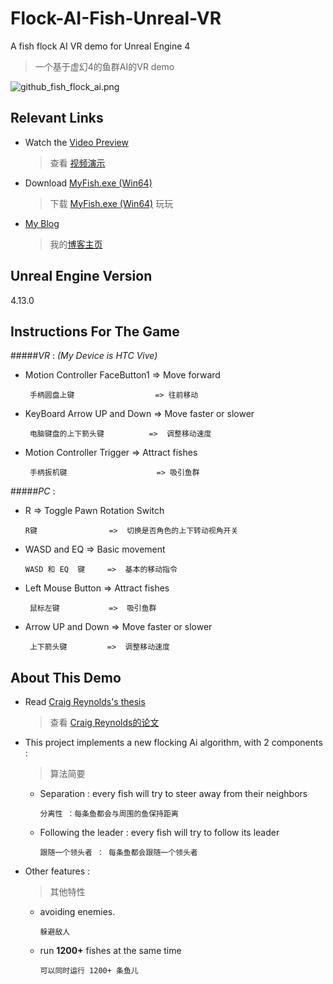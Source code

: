 # Flock-AI-Fish-Unreal-VR


A fish flock AI VR demo for Unreal Engine 4 
> 一个基于虚幻4的鱼群AI的VR demo  

![github_fish_flock_ai.png](https://ooo.0o0.ooo/2016/10/18/58060a188d281.png)

## Relevant Links 
* Watch the [Video Preview](http://v.youku.com/v_show/id_XMTc2NTM4MjkyMA==.html)

	> 查看 [视频演示](http://v.youku.com/v_show/id_XMTc2NTM4MjkyMA==.html) 

* Download [MyFish.exe (Win64)](http://pan.baidu.com/s/1qYbBrHU)

	> 下载  [MyFish.exe (Win64)](http://pan.baidu.com/s/1qYbBrHU) 玩玩 

* [My Blog](http://blog.csdn.net/nosix)

	> 我的[博客主页](http://blog.csdn.net/nosix)

## Unreal Engine Version
4.13.0

## Instructions For The Game 
#####*VR* : 
*(My Device is HTC Vive)*

* Motion Controller FaceButton1 => Move forward

	` 手柄圆盘上键                  => 往前移动`

* KeyBoard Arrow UP and Down    => Move faster or slower

	` 电脑键盘的上下箭头键          =>  调整移动速度`

* Motion Controller Trigger     => Attract fishes

	` 手柄扳机键                    => 吸引鱼群`

#####*PC* :

* R                  =>  Toggle Pawn Rotation Switch 

	` R键                =>  切换是否角色的上下转动视角开关 `  

* WASD and EQ        =>  Basic movement 

	` WASD 和 EQ  键     =>  基本的移动指令 `

* Left Mouse Button  =>  Attract fishes

	` 鼠标左键           =>  吸引鱼群`

* Arrow UP and Down  =>  Move faster or slower

	` 上下箭头键         =>  调整移动速度`




## About This Demo

* Read [Craig Reynolds's thesis](http://www.red3d.com/cwr/boids/)  

	> 查看 [Craig Reynolds的论文](http://www.red3d.com/cwr/boids/) 

* This project implements a new flocking Ai algorithm, with 2 components : 

	> 算法简要

	* Separation : every fish will try to steer away from their neighbors 

		`分离性 ：每条鱼都会与周围的鱼保持距离 `

	* Following the leader : every fish will try to follow its leader

		`跟随一个领头者 ： 每条鱼都会跟随一个领头者`

* Other features :

	> 其他特性

	* avoiding enemies.

		`躲避敌人`

	* run **1200+** fishes at the same time

		`可以同时运行 1200+ 条鱼儿`

